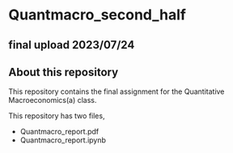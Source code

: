 # Quantmacro_second_half

## final upload 2023/07/24

## About this repository
This repository contains the final assignment for the Quantitative Macroeconomics(a) class.

This repository has two files,

  - Quantmacro_report.pdf
  - Quantmacro_report.ipynb
